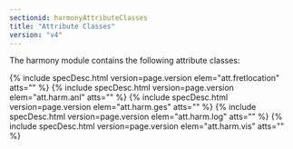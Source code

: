 ```yaml
---
sectionid: harmonyAttributeClasses
title: "Attribute Classes"
version: "v4"
---
```




The harmony module contains the following attribute classes:



{% include specDesc.html version=page.version elem="att.fretlocation" atts="" %}
{% include specDesc.html version=page.version elem="att.harm.anl" atts="" %}
{% include specDesc.html version=page.version elem="att.harm.ges" atts="" %}
{% include specDesc.html version=page.version elem="att.harm.log" atts="" %}
{% include specDesc.html version=page.version elem="att.harm.vis" atts="" %}



